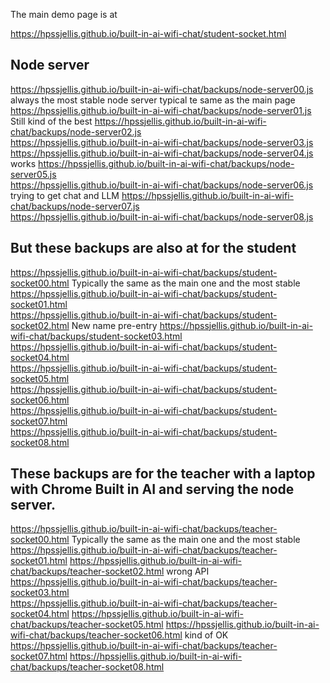 
The main demo page is at 


https://hpssjellis.github.io/built-in-ai-wifi-chat/student-socket.html



## Node server

https://hpssjellis.github.io/built-in-ai-wifi-chat/backups/node-server00.js   always the most stable node server typical te same as the main page 
https://hpssjellis.github.io/built-in-ai-wifi-chat/backups/node-server01.js  Still kind of the best
https://hpssjellis.github.io/built-in-ai-wifi-chat/backups/node-server02.js  
https://hpssjellis.github.io/built-in-ai-wifi-chat/backups/node-server03.js  
https://hpssjellis.github.io/built-in-ai-wifi-chat/backups/node-server04.js  works
https://hpssjellis.github.io/built-in-ai-wifi-chat/backups/node-server05.js  
https://hpssjellis.github.io/built-in-ai-wifi-chat/backups/node-server06.js   trying to get chat and LLM 
https://hpssjellis.github.io/built-in-ai-wifi-chat/backups/node-server07.js  
https://hpssjellis.github.io/built-in-ai-wifi-chat/backups/node-server08.js  



## But these backups are also at for the student

https://hpssjellis.github.io/built-in-ai-wifi-chat/backups/student-socket00.html    Typically the same as the main one and the most stable
https://hpssjellis.github.io/built-in-ai-wifi-chat/backups/student-socket01.html   
https://hpssjellis.github.io/built-in-ai-wifi-chat/backups/student-socket02.html    New name pre-entry
https://hpssjellis.github.io/built-in-ai-wifi-chat/backups/student-socket03.html    
https://hpssjellis.github.io/built-in-ai-wifi-chat/backups/student-socket04.html    
https://hpssjellis.github.io/built-in-ai-wifi-chat/backups/student-socket05.html    
https://hpssjellis.github.io/built-in-ai-wifi-chat/backups/student-socket06.html    
https://hpssjellis.github.io/built-in-ai-wifi-chat/backups/student-socket07.html    
https://hpssjellis.github.io/built-in-ai-wifi-chat/backups/student-socket08.html    



## These backups are for the teacher with a laptop with Chrome Built in AI and serving the node server.

https://hpssjellis.github.io/built-in-ai-wifi-chat/backups/teacher-socket00.html    Typically the same as the main one and the most stable
https://hpssjellis.github.io/built-in-ai-wifi-chat/backups/teacher-socket01.html 
https://hpssjellis.github.io/built-in-ai-wifi-chat/backups/teacher-socket02.html   wrong API
https://hpssjellis.github.io/built-in-ai-wifi-chat/backups/teacher-socket03.html  
https://hpssjellis.github.io/built-in-ai-wifi-chat/backups/teacher-socket04.html 
https://hpssjellis.github.io/built-in-ai-wifi-chat/backups/teacher-socket05.html 
https://hpssjellis.github.io/built-in-ai-wifi-chat/backups/teacher-socket06.html kind of OK
https://hpssjellis.github.io/built-in-ai-wifi-chat/backups/teacher-socket07.html 
https://hpssjellis.github.io/built-in-ai-wifi-chat/backups/teacher-socket08.html 


